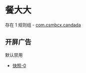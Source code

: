 # 餐大大

存在 1 规则组 - [com.csmbcx.candada](/src/apps/com.csmbcx.candada.ts)

## 开屏广告

默认禁用

- [快照-0](https://i.gkd.li/i/14079762)
